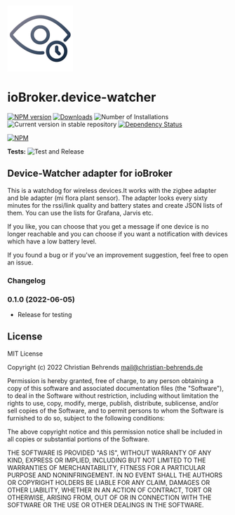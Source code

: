 ![Logo](admin/device-watcher.png)
# ioBroker.device-watcher

[![NPM version](https://img.shields.io/npm/v/iobroker.device-watcher.svg)](https://www.npmjs.com/package/iobroker.device-watcher)
[![Downloads](https://img.shields.io/npm/dm/iobroker.device-watcher.svg)](https://www.npmjs.com/package/iobroker.device-watcher)
![Number of Installations](https://iobroker.live/badges/device-watcher-installed.svg)
![Current version in stable repository](https://iobroker.live/badges/device-watcher-stable.svg)
[![Dependency Status](https://img.shields.io/david/ciddi89/iobroker.device-watcher.svg)](https://david-dm.org/ciddi89/iobroker.device-watcher)

[![NPM](https://nodei.co/npm/iobroker.device-watcher.png?downloads=true)](https://nodei.co/npm/iobroker.device-watcher/)

**Tests:** ![Test and Release](https://github.com/ciddi89/ioBroker.device-watcher/workflows/Test%20and%20Release/badge.svg)

## Device-Watcher adapter for ioBroker

This is a watchdog for wireless devices.It works with the zigbee adapter and ble adapter (mi flora plant sensor). The adapter looks every sixty minutes for the rssi/link quality and battery states and create JSON lists of them. You can use the lists for Grafana, Jarvis etc.

If you like, you can choose that you get a message if one device is no longer reachable and you can choose if you want a notification with devices which have a low battery level.

If you found a bug or if you've an improvement suggestion, feel free to open an issue.


### Changelog

<!--
    Placeholder for the next version (at the beginning of the line):
    ## **WORK IN PROGRESS**
-->
### 0.1.0 (2022-06-05)

-   Release for testing

## License
MIT License

Copyright (c) 2022 Christian Behrends <mail@christian-behrends.de>

Permission is hereby granted, free of charge, to any person obtaining a copy
of this software and associated documentation files (the "Software"), to deal
in the Software without restriction, including without limitation the rights
to use, copy, modify, merge, publish, distribute, sublicense, and/or sell
copies of the Software, and to permit persons to whom the Software is
furnished to do so, subject to the following conditions:

The above copyright notice and this permission notice shall be included in all
copies or substantial portions of the Software.

THE SOFTWARE IS PROVIDED "AS IS", WITHOUT WARRANTY OF ANY KIND, EXPRESS OR
IMPLIED, INCLUDING BUT NOT LIMITED TO THE WARRANTIES OF MERCHANTABILITY,
FITNESS FOR A PARTICULAR PURPOSE AND NONINFRINGEMENT. IN NO EVENT SHALL THE
AUTHORS OR COPYRIGHT HOLDERS BE LIABLE FOR ANY CLAIM, DAMAGES OR OTHER
LIABILITY, WHETHER IN AN ACTION OF CONTRACT, TORT OR OTHERWISE, ARISING FROM,
OUT OF OR IN CONNECTION WITH THE SOFTWARE OR THE USE OR OTHER DEALINGS IN THE
SOFTWARE.